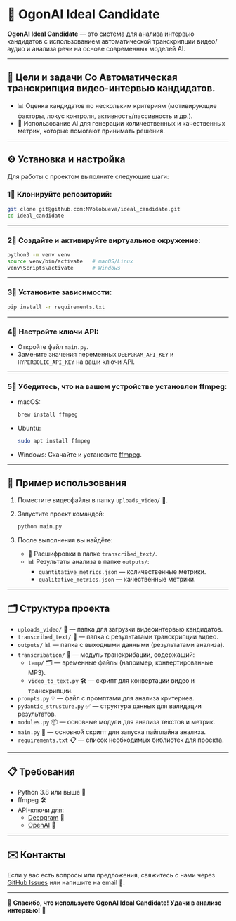 # 🚀 OgonAI Ideal Candidate

**OgonAI Ideal Candidate** — это система для анализа интервью кандидатов с использованием автоматической транскрипции видео/аудио и анализа речи на основе современных моделей AI.

---

## 🎯 Цели и задачи Со **Автоматическая транскрипция** видео-интервью кандидатов.

- 📊 Оценка кандидатов по нескольким критериям (мотивирующие факторы, локус контроля, активность/пассивность и др.).
- 🤖 Использование AI для генерации количественных и качественных метрик, которые помогают принимать решения.

---

## ⚙️ Установка и настройка

Для работы с проектом выполните следующие шаги:

### 1⃣ Клонируйте репозиторий:

```bash
git clone git@github.com:MVolobueva/ideal_candidate.git
cd ideal_candidate
```

---

### 2⃣ Создайте и активируйте виртуальное окружение:

```bash
python3 -m venv venv
source venv/bin/activate   # macOS/Linux
venv\Scripts\activate      # Windows
```

---

### 3⃣ Установите зависимости:

```bash
pip install -r requirements.txt
```

---

### 4⃣ Настройте ключи API:

- Откройте файл `main.py`.
- Замените значения переменных `DEEPGRAM_API_KEY` и `HYPERBOLIC_API_KEY` на ваши ключи API.

---

### 5⃣ Убедитесь, что на вашем устройстве установлен ffmpeg:

- macOS:
  ```bash
  brew install ffmpeg
  ```
- Ubuntu:
  ```bash
  sudo apt install ffmpeg
  ```
- Windows: Скачайте и установите [ffmpeg](https://ffmpeg.org/download.html).

---

## 🚀 Пример использования

1. Поместите видеофайлы в папку `uploads_video/` 🎥.

2. Запустите проект командой:

   ```bash
   python main.py
   ```

3. После выполнения вы найдёте:

   - 📜 Расшифровки в папке `transcribed_text/`.
   - 📊 Результаты анализа в папке `outputs/`:
     - `quantitative_metrics.json` — количественные метрики.
     - `qualitative_metrics.json` — качественные метрики.

---

## 🗂️ Структура проекта

- `uploads_video/` 🎥 — папка для загрузки видеоинтервью кандидатов.
- `transcribed_text/` 📜 — папка с результатами транскрипции видео.
- `outputs/` 📊 — папка с выходными данными (результатами анализа).
- `transcribation/` 🔄 — модуль транскрибации, содержащий:
  - `temp/` 🗂️ — временные файлы (например, конвертированные MP3).
  - `video_to_text.py` 🛠️ — скрипт для конвертации видео и транскрипции.
- `prompts.py` 💡 — файл с промптами для анализа критериев.
- `pydantic_strusture.py` ✅ — структура данных для валидации результатов.
- `modules.py` 📦 — основные модули для анализа текстов и метрик.
- `main.py` 🚦 — основной скрипт для запуска пайплайна анализа.
- `requirements.txt` 📋 — список необходимых библиотек для проекта.

---

## 📋 Требования

- Python 3.8 или выше 🐍
- ffmpeg 🛠️
- API-ключи для:
  - [Deepgram](https://deepgram.com/) 🔑
  - [OpenAI](https://openai.com/) 🔐

---

## ✉️ Контакты

Если у вас есть вопросы или предложения, свяжитесь с нами через [GitHub Issues](https://github.com/) или напишите на email 📧.

---

🎉 **Спасибо, что используете OgonAI Ideal Candidate! Удачи в анализе интервью!** 🎉

